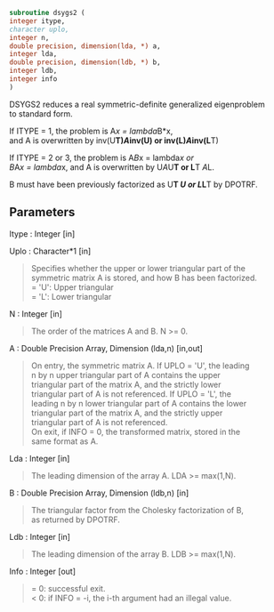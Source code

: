 ```fortran  
subroutine dsygs2 (  
integer itype,  
character uplo,  
integer n,  
double precision, dimension(lda, *) a,  
integer lda,  
double precision, dimension(ldb, *) b,  
integer ldb,  
integer info  
)  
```  
  
DSYGS2 reduces a real symmetric-definite generalized eigenproblem  
to standard form.  
  
If ITYPE = 1, the problem is A*x = lambda*B*x,  
and A is overwritten by inv(U**T)*A*inv(U) or inv(L)*A*inv(L**T)  
  
If ITYPE = 2 or 3, the problem is A*B*x = lambda*x or  
B*A*x = lambda*x, and A is overwritten by U*A*U**T or L**T *A*L.  
  
B must have been previously factorized as U**T *U or L*L**T by DPOTRF.  
  
## Parameters  
Itype : Integer [in]  
  
Uplo : Character*1 [in]  
> Specifies whether the upper or lower triangular part of the  
> symmetric matrix A is stored, and how B has been factorized.  
> = 'U':  Upper triangular  
> = 'L':  Lower triangular  
  
N : Integer [in]  
> The order of the matrices A and B.  N >= 0.  
  
A : Double Precision Array, Dimension (lda,n) [in,out]  
> On entry, the symmetric matrix A.  If UPLO = 'U', the leading  
> n by n upper triangular part of A contains the upper  
> triangular part of the matrix A, and the strictly lower  
> triangular part of A is not referenced.  If UPLO = 'L', the  
> leading n by n lower triangular part of A contains the lower  
> triangular part of the matrix A, and the strictly upper  
> triangular part of A is not referenced.  
> On exit, if INFO = 0, the transformed matrix, stored in the  
> same format as A.  
  
Lda : Integer [in]  
> The leading dimension of the array A.  LDA >= max(1,N).  
  
B : Double Precision Array, Dimension (ldb,n) [in]  
> The triangular factor from the Cholesky factorization of B,  
> as returned by DPOTRF.  
  
Ldb : Integer [in]  
> The leading dimension of the array B.  LDB >= max(1,N).  
  
Info : Integer [out]  
> = 0:  successful exit.  
> < 0:  if INFO = -i, the i-th argument had an illegal value.  
  
